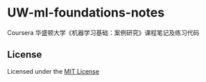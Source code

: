 # UW-ml-foundations-notes

Coursera 华盛顿大学《机器学习基础：案例研究》课程笔记及练习代码

## License

Licensed under the [MIT License](https://github.com/bighuang624/UW-ml-foundations-notes/blob/master/LICENSE)

